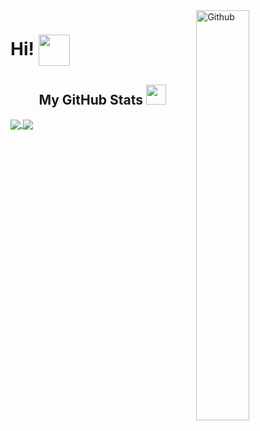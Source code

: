 <img width="41%" align="right" alt="Github" src="https://github.githubassets.com/images/modules/notifications/saved-blank-dark.svg" />
<h1> Hi! <img align="center" src = "https://raw.githubusercontent.com/MartinHeinz/MartinHeinz/master/wave.gif" width = 50px> </h1>




<h2 align="center"> My GitHub Stats <img src='https://media1.giphy.com/media/du3J3cXyzhj75IOgvA/giphy.gif?cid=ecf05e47x2g034i9pzwtzzsd3xgg2w9nr94t4tflbbgo3008&rid=giphy.gif' width='32px'> </h2>

<a href="https://github.com/cutshadows/github-readme-stats">
<img align="center" src="https://github-readme-stats.vercel.app/api?username=cutshadows&count_private=true&show_icons=true&theme=dark" />
</a>
<a href="https://github.com/cutshadows/convoychat">
<img align="center" src="https://github-readme-stats.vercel.app/api/top-langs/?username=cutshadows&theme=dark" />
</a>






 




